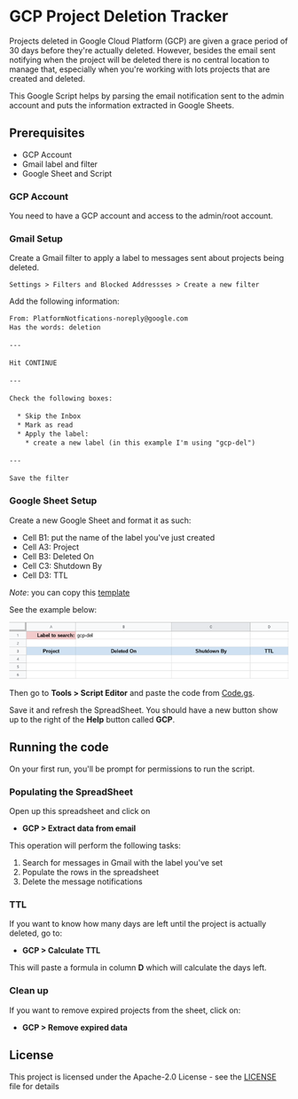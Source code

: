 # GCP Project Deletion Tracker

Projects deleted in Google Cloud Platform (GCP) are given a grace period of 30 days before they're actually deleted. However, besides the email sent notifying when the project will be deleted there is no central location to manage that, especially when you're working with lots projects that are created and deleted.

This Google Script helps by parsing the email notification sent to the admin account and puts the information extracted in Google Sheets.

## Prerequisites

* GCP Account
* Gmail label and filter
* Google Sheet and Script

### GCP Account

You need to have a GCP account and access to the admin/root account.

### Gmail Setup

Create a Gmail filter to apply a label to messages sent about projects being deleted.

```
Settings > Filters and Blocked Addressses > Create a new filter
```

Add the following information:

```
From: PlatformNotfications-noreply@google.com
Has the words: deletion

---

Hit CONTINUE

---

Check the following boxes:

  * Skip the Inbox
  * Mark as read
  * Apply the label:
    * create a new label (in this example I'm using "gcp-del")

---

Save the filter
```

### Google Sheet Setup

Create a new Google Sheet and format it as such:

* Cell B1: put the name of the label you've just created
* Cell A3: Project
* Cell B3: Deleted On
* Cell C3: Shutdown By
* Cell D3: TTL

*Note*: you can copy this [template](https://docs.google.com/spreadsheets/u/1/d/1743VMziJoqlES2ylG88L8prlwC6VS8Dy6wmzt5SJl3g/copy)

See the example below:

![](assets/google-sheet-example.png)

Then go to **Tools > Script Editor** and paste the code from [Code.gs](Code.gs).

Save it and refresh the SpreadSheet. You should have a new button show up to the right of the **Help** button called **GCP**.

## Running the code

On your first run, you'll be prompt for permissions to run the script.

### Populating the SpreadSheet

Open up this spreadsheet and click on

* **GCP > Extract data from email**

This operation will perform the following tasks:

1. Search for messages in Gmail with the label you've set
2. Populate the rows in the spreadsheet
3. Delete the message notifications

### TTL

If you want to know how many days are left until the project is actually deleted, go to: 

* **GCP > Calculate TTL**

This will paste a formula in column **D** which will calculate the days left.

### Clean up

If you want to remove expired projects from the sheet, click on:

* **GCP > Remove expired data**

## License

This project is licensed under the Apache-2.0 License - see the [LICENSE](LICENSE) file for details